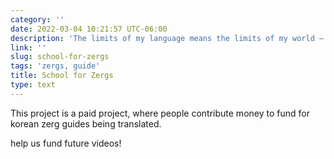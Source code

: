```yaml
---
category: ''
date: 2022-03-04 10:21:57 UTC-06:00
description: 'The limits of my language means the limits of my world — The Overmind'
link: ''
slug: school-for-zergs
tags: 'zergs, guide'
title: School for Zergs
type: text
---
```

This project is a paid project, where people contribute money to fund for korean zerg guides being translated.

help us fund future videos!

